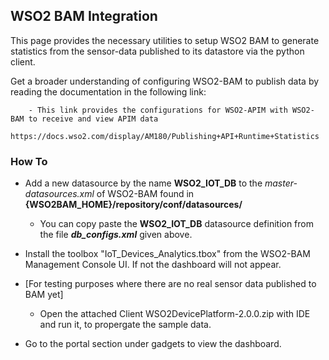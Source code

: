 ## WSO2 BAM Integration

This page provides the necessary utilities to setup WSO2 BAM to generate statistics from the sensor-data published to its datastore via the python client.

Get a broader understanding of configuring WSO2-BAM to publish data by reading the documentation in the following link:

		- This link provides the configurations for WSO2-APIM with WSO2-BAM to receive and view APIM data
			https://docs.wso2.com/display/AM180/Publishing+API+Runtime+Statistics


### How To

* Add a new datasource by the name **WSO2_IOT_DB** to the *master-datasources.xml* of WSO2-BAM found in **{WSO2BAM_HOME}/repository/conf/datasources/**
	- You can copy paste the **WSO2_IOT_DB** datasource definition from the file ***db_configs.xml*** given above. 

* Install the toolbox "IoT_Devices_Analytics.tbox" from the WSO2-BAM Management Console UI. If not the dashboard will not appear.

* [For testing purposes where there are no real sensor data published to BAM yet]
	-	Open the attached Client WSO2DevicePlatform-2.0.0.zip with IDE and run it, to propergate the sample data.

* Go to the portal section under gadgets to view the dashboard.
